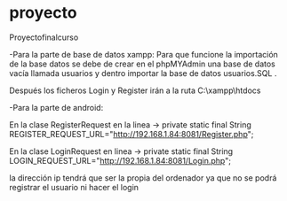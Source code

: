 # proyecto
Proyectofinalcurso

-Para la parte de base de datos xampp:
Para que funcione la importación de la base datos se debe de crear en el phpMYAdmin una base de datos vacía llamada usuarios y dentro importar la base de datos usuarios.SQL .

Después los ficheros Login y Register irán a la ruta C:\xampp\htdocs

-Para la parte de android:

En la clase RegisterRequest  en la linea ->  private static final String REGISTER_REQUEST_URL="http://192.168.1.84:8081/Register.php";

En la clase LoginRequest en linea -> private static final String LOGIN_REQUEST_URL="http://192.168.1.84:8081/Login.php";

la dirección ip tendrá que ser la propia del ordenador ya que no se podrá registrar el usuario ni hacer el login  




